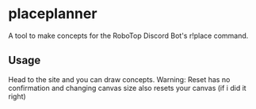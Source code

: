 # placeplanner
A tool to make concepts for the RoboTop Discord Bot's r!place command.

## Usage
Head to the site and you can draw concepts. Warning: Reset has no confirmation and changing canvas size also resets your canvas (if i did it right)
